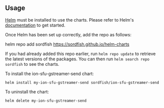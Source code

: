 ## Usage

[Helm](https://helm.sh) must be installed to use the charts.  Please refer to
Helm's [documentation](https://helm.sh/docs) to get started.

Once Helm has been set up correctly, add the repo as follows:

  helm repo add sordfish https://sordfish.github.io/helm-charts

If you had already added this repo earlier, run `helm repo update` to retrieve
the latest versions of the packages.  You can then run `helm search repo
sordfish` to see the charts.

To install the ion-sfu-gstreamer-send chart:

    helm install my-ion-sfu-gstreamer-send sordfish/ion-sfu-gstreamer-send

To uninstall the chart:

    helm delete my-ion-sfu-gstreamer-send